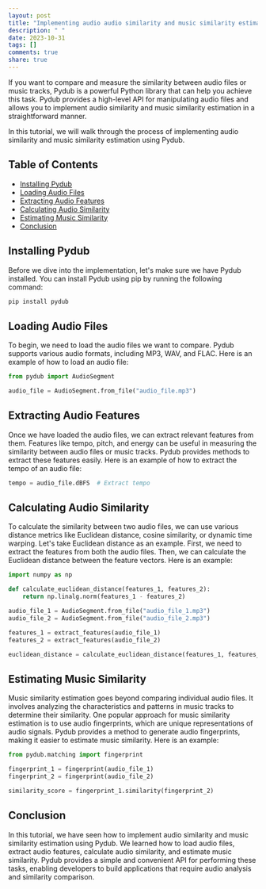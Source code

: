 ```yaml
---
layout: post
title: "Implementing audio audio similarity and music similarity estimation with Pydub"
description: " "
date: 2023-10-31
tags: []
comments: true
share: true
---
```


If you want to compare and measure the similarity between audio files or music tracks, Pydub is a powerful Python library that can help you achieve this task. Pydub provides a high-level API for manipulating audio files and allows you to implement audio similarity and music similarity estimation in a straightforward manner.

In this tutorial, we will walk through the process of implementing audio similarity and music similarity estimation using Pydub.

## Table of Contents
- [Installing Pydub](#installing-pydub)
- [Loading Audio Files](#loading-audio-files)
- [Extracting Audio Features](#extracting-audio-features)
- [Calculating Audio Similarity](#calculating-audio-similarity)
- [Estimating Music Similarity](#estimating-music-similarity)
- [Conclusion](#conclusion)

## Installing Pydub
Before we dive into the implementation, let's make sure we have Pydub installed. You can install Pydub using pip by running the following command:

```python
pip install pydub
```

## Loading Audio Files
To begin, we need to load the audio files we want to compare. Pydub supports various audio formats, including MP3, WAV, and FLAC. Here is an example of how to load an audio file:

```python
from pydub import AudioSegment

audio_file = AudioSegment.from_file("audio_file.mp3")
```

## Extracting Audio Features
Once we have loaded the audio files, we can extract relevant features from them. Features like tempo, pitch, and energy can be useful in measuring the similarity between audio files or music tracks. Pydub provides methods to extract these features easily. Here is an example of how to extract the tempo of an audio file:

```python
tempo = audio_file.dBFS  # Extract tempo
```

## Calculating Audio Similarity
To calculate the similarity between two audio files, we can use various distance metrics like Euclidean distance, cosine similarity, or dynamic time warping. Let's take Euclidean distance as an example. First, we need to extract the features from both the audio files. Then, we can calculate the Euclidean distance between the feature vectors. Here is an example:

```python
import numpy as np

def calculate_euclidean_distance(features_1, features_2):
    return np.linalg.norm(features_1 - features_2)

audio_file_1 = AudioSegment.from_file("audio_file_1.mp3")
audio_file_2 = AudioSegment.from_file("audio_file_2.mp3")

features_1 = extract_features(audio_file_1)
features_2 = extract_features(audio_file_2)

euclidean_distance = calculate_euclidean_distance(features_1, features_2)
```

## Estimating Music Similarity
Music similarity estimation goes beyond comparing individual audio files. It involves analyzing the characteristics and patterns in music tracks to determine their similarity. One popular approach for music similarity estimation is to use audio fingerprints, which are unique representations of audio signals. Pydub provides a method to generate audio fingerprints, making it easier to estimate music similarity. Here is an example:

```python
from pydub.matching import fingerprint

fingerprint_1 = fingerprint(audio_file_1)
fingerprint_2 = fingerprint(audio_file_2)

similarity_score = fingerprint_1.similarity(fingerprint_2)
```

## Conclusion
In this tutorial, we have seen how to implement audio similarity and music similarity estimation using Pydub. We learned how to load audio files, extract audio features, calculate audio similarity, and estimate music similarity. Pydub provides a simple and convenient API for performing these tasks, enabling developers to build applications that require audio analysis and similarity comparison.